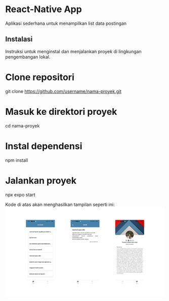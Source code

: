 # React-Native App
Aplikasi sederhana untuk menampilkan list data postingan 

## Instalasi
Instruksi untuk menginstal dan menjalankan proyek di lingkungan pengembangan lokal.

# Clone repositori
git clone https://github.com/username/nama-proyek.git

# Masuk ke direktori proyek
cd nama-proyek

# Instal dependensi
npm install

# Jalankan proyek
npx expo start

Kode di atas akan menghasilkan tampilan seperti ini:
![App](./App.png)
 
